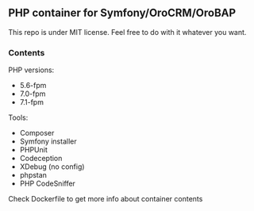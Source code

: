 ## PHP container for Symfony/OroCRM/OroBAP

This repo is under MIT license. Feel free to do with it whatever you want.

### Contents

PHP versions:
- 5.6-fpm
- 7.0-fpm
- 7.1-fpm

Tools:
- Composer
- Symfony installer
- PHPUnit
- Codeception
- XDebug (no config)
- phpstan
- PHP CodeSniffer

Check Dockerfile to get more info about container contents
